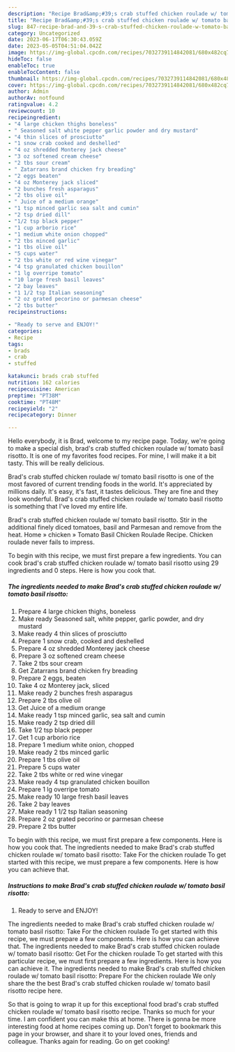 ```yaml
---
description: "Recipe Brad&amp;#39;s crab stuffed chicken roulade w/ tomato basil risotto yang Very Delicious"
title: "Recipe Brad&amp;#39;s crab stuffed chicken roulade w/ tomato basil risotto yang Very Delicious"
slug: 847-recipe-brad-and-39-s-crab-stuffed-chicken-roulade-w-tomato-basil-risotto-yang-very-delicious
category: Uncategorized
date: 2023-06-17T06:30:43.059Z
date: 2023-05-05T04:51:04.042Z
image: https://img-global.cpcdn.com/recipes/7032739114842081/680x482cq70/brads-crab-stuffed-chicken-roulade-w-tomato-basil-risotto-recipe-main-photo.jpg
hideToc: false
enableToc: true
enableTocContent: false
thumbnail: https://img-global.cpcdn.com/recipes/7032739114842081/680x482cq70/brads-crab-stuffed-chicken-roulade-w-tomato-basil-risotto-recipe-main-photo.jpg
cover: https://img-global.cpcdn.com/recipes/7032739114842081/680x482cq70/brads-crab-stuffed-chicken-roulade-w-tomato-basil-risotto-recipe-main-photo.jpg
author: Admin
authorAv: notfound
ratingvalue: 4.2
reviewcount: 10
recipeingredient:
- "4 large chicken thighs boneless"
- " Seasoned salt white pepper garlic powder and dry mustard"
- "4 thin slices of prosciutto"
- "1 snow crab cooked and deshelled"
- "4 oz shredded Monterey jack cheese"
- "3 oz softened cream cheese"
- "2 tbs sour cream"
- " Zatarrans brand chicken fry breading"
- "2 eggs beaten"
- "4 oz Monterey jack sliced"
- "2 bunches fresh asparagus"
- "2 tbs olive oil"
- " Juice of a medium orange"
- "1 tsp minced garlic sea salt and cumin"
- "2 tsp dried dill"
- "1/2 tsp black pepper"
- "1 cup arborio rice"
- "1 medium white onion chopped"
- "2 tbs minced garlic"
- "1 tbs olive oil"
- "5 cups water"
- "2 tbs white or red wine vinegar"
- "4 tsp granulated chicken bouillon"
- "1 lg overripe tomato"
- "10 large fresh basil leaves"
- "2 bay leaves"
- "1 1/2 tsp Italian seasoning"
- "2 oz grated pecorino or parmesan cheese"
- "2 tbs butter"
recipeinstructions:

- "Ready to serve and ENJOY!"
categories:
- Recipe
tags:
- brads
- crab
- stuffed

katakunci: brads crab stuffed 
nutrition: 162 calories
recipecuisine: American
preptime: "PT38M"
cooktime: "PT48M"
recipeyield: "2"
recipecategory: Dinner

---
```



Hello everybody, it is Brad, welcome to my recipe page. Today, we're going to make a special dish, brad&#39;s crab stuffed chicken roulade w/ tomato basil risotto. It is one of my favorites food recipes. For mine, I will make it a bit tasty. This will be really delicious.

Brad&#39;s crab stuffed chicken roulade w/ tomato basil risotto is one of the most favored of current trending foods in the world. It's appreciated by millions daily. It's easy, it's fast, it tastes delicious. They are fine and they look wonderful. Brad&#39;s crab stuffed chicken roulade w/ tomato basil risotto is something that I've loved my entire life.

Brad&#39;s crab stuffed chicken roulade w/ tomato basil risotto. Stir in the additional finely diced tomatoes, basil and Parmesan and remove from the heat. Home » chicken » Tomato Basil Chicken Roulade Recipe. Chicken roulade never fails to impress.


To begin with this recipe, we must first prepare a few ingredients. You can cook brad&#39;s crab stuffed chicken roulade w/ tomato basil risotto using 29 ingredients and 0 steps. Here is how you cook that.

<!--inarticleads1-->

##### The ingredients needed to make Brad&#39;s crab stuffed chicken roulade w/ tomato basil risotto:

1. Prepare 4 large chicken thighs, boneless
1. Make ready  Seasoned salt, white pepper, garlic powder, and dry mustard
1. Make ready 4 thin slices of prosciutto
1. Prepare 1 snow crab, cooked and deshelled
1. Prepare 4 oz shredded Monterey jack cheese
1. Prepare 3 oz softened cream cheese
1. Take 2 tbs sour cream
1. Get  Zatarrans brand chicken fry breading
1. Prepare 2 eggs, beaten
1. Take 4 oz Monterey jack, sliced
1. Make ready 2 bunches fresh asparagus
1. Prepare 2 tbs olive oil
1. Get  Juice of a medium orange
1. Make ready 1 tsp minced garlic, sea salt and cumin
1. Make ready 2 tsp dried dill
1. Take 1/2 tsp black pepper
1. Get 1 cup arborio rice
1. Prepare 1 medium white onion, chopped
1. Make ready 2 tbs minced garlic
1. Prepare 1 tbs olive oil
1. Prepare 5 cups water
1. Take 2 tbs white or red wine vinegar
1. Make ready 4 tsp granulated chicken bouillon
1. Prepare 1 lg overripe tomato
1. Make ready 10 large fresh basil leaves
1. Take 2 bay leaves
1. Make ready 1 1/2 tsp Italian seasoning
1. Prepare 2 oz grated pecorino or parmesan cheese
1. Prepare 2 tbs butter


To begin with this recipe, we must first prepare a few components. Here is how you cook that. The ingredients needed to make Brad&#39;s crab stuffed chicken roulade w/ tomato basil risotto: Take For the chicken roulade To get started with this recipe, we must prepare a few components. Here is how you can achieve that. 

<!--inarticleads2-->

##### Instructions to make Brad&#39;s crab stuffed chicken roulade w/ tomato basil risotto:


1. Ready to serve and ENJOY!

The ingredients needed to make Brad&#39;s crab stuffed chicken roulade w/ tomato basil risotto: Take For the chicken roulade To get started with this recipe, we must prepare a few components. Here is how you can achieve that. The ingredients needed to make Brad&#39;s crab stuffed chicken roulade w/ tomato basil risotto: Get For the chicken roulade To get started with this particular recipe, we must first prepare a few ingredients. Here is how you can achieve it. The ingredients needed to make Brad&#39;s crab stuffed chicken roulade w/ tomato basil risotto: Prepare For the chicken roulade We only share the the best Brad&#39;s crab stuffed chicken roulade w/ tomato basil risotto recipe here. 

So that is going to wrap it up for this exceptional food brad&#39;s crab stuffed chicken roulade w/ tomato basil risotto recipe. Thanks so much for your time. I am confident you can make this at home. There is gonna be more interesting food at home recipes coming up. Don't forget to bookmark this page in your browser, and share it to your loved ones, friends and colleague. Thanks again for reading. Go on get cooking!
